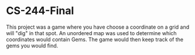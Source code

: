 # CS-244-Final
This project was a game where you have choose a coordinate on a grid and will "dig" in that spot. An unordered map was used to determine which coordinates would contain Gems. 
The game would then keep track of the gems you would find.
